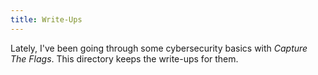 ```yaml
---
title: Write-Ups
---
```


Lately, I've been going through some cybersecurity basics with _Capture The Flags_. This directory keeps the write-ups for them. 